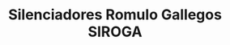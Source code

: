 ---
title: "Silenciadores Romulo Gallegos SIROGA"
url: /caracas/silenciadores-romulo-gallegos-siroga/
shop: reparación de automóviles
---